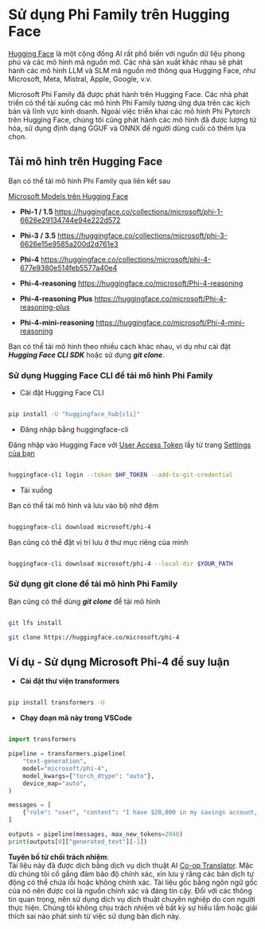 <!--
CO_OP_TRANSLATOR_METADATA:
{
  "original_hash": "624fe133fba62773979d45f54519f7bb",
  "translation_date": "2025-07-16T18:53:54+00:00",
  "source_file": "md/01.Introduction/02/01.HF.md",
  "language_code": "vi"
}
-->
# **Sử dụng Phi Family trên Hugging Face**

[Hugging Face](https://huggingface.co/) là một cộng đồng AI rất phổ biến với nguồn dữ liệu phong phú và các mô hình mã nguồn mở. Các nhà sản xuất khác nhau sẽ phát hành các mô hình LLM và SLM mã nguồn mở thông qua Hugging Face, như Microsoft, Meta, Mistral, Apple, Google, v.v.

Microsoft Phi Family đã được phát hành trên Hugging Face. Các nhà phát triển có thể tải xuống các mô hình Phi Family tương ứng dựa trên các kịch bản và lĩnh vực kinh doanh. Ngoài việc triển khai các mô hình Phi Pytorch trên Hugging Face, chúng tôi cũng phát hành các mô hình đã được lượng tử hóa, sử dụng định dạng GGUF và ONNX để người dùng cuối có thêm lựa chọn.

## **Tải mô hình trên Hugging Face**

Bạn có thể tải mô hình Phi Family qua liên kết sau

[Microsoft Models trên Hugging Face](https://huggingface.co/microsoft)

-  **Phi-1 / 1.5** https://huggingface.co/collections/microsoft/phi-1-6626e29134744e94e222d572

-  **Phi-3 / 3.5** https://huggingface.co/collections/microsoft/phi-3-6626e15e9585a200d2d761e3

-  **Phi-4** https://huggingface.co/collections/microsoft/phi-4-677e9380e514feb5577a40e4

- **Phi-4-reasoning** https://huggingface.co/microsoft/Phi-4-reasoning

- **Phi-4-reasoning Plus** https://huggingface.co/microsoft/Phi-4-reasoning-plus 

- **Phi-4-mini-reasoning** https://huggingface.co/microsoft/Phi-4-mini-reasoning

Bạn có thể tải mô hình theo nhiều cách khác nhau, ví dụ như cài đặt ***Hugging Face CLI SDK*** hoặc sử dụng ***git clone***.

### **Sử dụng Hugging Face CLI để tải mô hình Phi Family**

- Cài đặt Hugging Face CLI

```bash

pip install -U "huggingface_hub[cli]"

```

- Đăng nhập bằng huggingface-cli

Đăng nhập vào Hugging Face với [User Access Token](https://huggingface.co/docs/hub/security-tokens) lấy từ trang [Settings của bạn](https://huggingface.co/settings/tokens)

```bash

huggingface-cli login --token $HF_TOKEN --add-to-git-credential

```

- Tải xuống

Bạn có thể tải mô hình và lưu vào bộ nhớ đệm

```bash

huggingface-cli download microsoft/phi-4

```

Bạn cũng có thể đặt vị trí lưu ở thư mục riêng của mình

```bash

huggingface-cli download microsoft/phi-4 --local-dir $YOUR_PATH

```

### **Sử dụng git clone để tải mô hình Phi Family**

Bạn cũng có thể dùng ***git clone*** để tải mô hình

```bash

git lfs install

git clone https://huggingface.co/microsoft/phi-4

```

## **Ví dụ - Sử dụng Microsoft Phi-4 để suy luận**

- **Cài đặt thư viện transformers**

```bash

pip install transformers -U

```

- **Chạy đoạn mã này trong VSCode**

```python

import transformers

pipeline = transformers.pipeline(
    "text-generation",
    model="microsoft/phi-4",
    model_kwargs={"torch_dtype": "auto"},
    device_map="auto",
)

messages = [
    {"role": "user", "content": "I have $20,000 in my savings account, where I receive a 4% profit per year and payments twice a year. Can you please tell me how long it will take for me to become a millionaire? Also, can you please explain the math step by step as if you were explaining it to an uneducated person?"},
]

outputs = pipeline(messages, max_new_tokens=2048)
print(outputs[0]["generated_text"][-1])

```

**Tuyên bố từ chối trách nhiệm**:  
Tài liệu này đã được dịch bằng dịch vụ dịch thuật AI [Co-op Translator](https://github.com/Azure/co-op-translator). Mặc dù chúng tôi cố gắng đảm bảo độ chính xác, xin lưu ý rằng các bản dịch tự động có thể chứa lỗi hoặc không chính xác. Tài liệu gốc bằng ngôn ngữ gốc của nó nên được coi là nguồn chính xác và đáng tin cậy. Đối với các thông tin quan trọng, nên sử dụng dịch vụ dịch thuật chuyên nghiệp do con người thực hiện. Chúng tôi không chịu trách nhiệm về bất kỳ sự hiểu lầm hoặc giải thích sai nào phát sinh từ việc sử dụng bản dịch này.